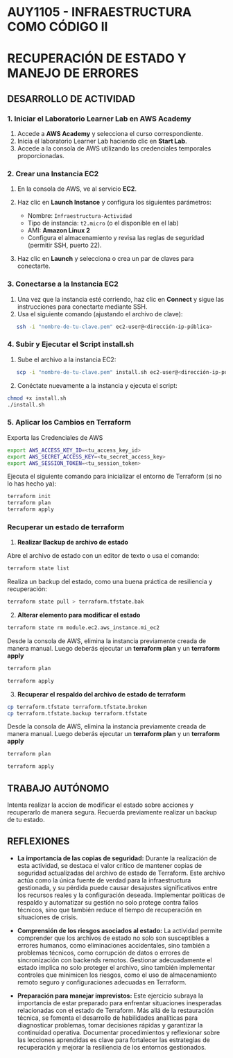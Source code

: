 # AUY1105 - INFRAESTRUCTURA COMO CÓDIGO II

# RECUPERACIÓN DE ESTADO Y MANEJO DE ERRORES

## DESARROLLO DE ACTIVIDAD

### 1. Iniciar el Laboratorio Learner Lab en AWS Academy

1. Accede a **AWS Academy** y selecciona el curso correspondiente.  
2. Inicia el laboratorio Learner Lab haciendo clic en **Start Lab**.  
3. Accede a la consola de AWS utilizando las credenciales temporales proporcionadas.

### 2. Crear una Instancia EC2

1. En la consola de AWS, ve al servicio **EC2**.  
2. Haz clic en **Launch Instance** y configura los siguientes parámetros:
   - Nombre: `Infraestructura-Actividad`
   - Tipo de instancia: `t2.micro` (o el disponible en el lab)
   - AMI: **Amazon Linux 2**
   - Configura el almacenamiento y revisa las reglas de seguridad (permitir SSH, puerto 22).  

3. Haz clic en **Launch** y selecciona o crea un par de claves para conectarte.

### 3. Conectarse a la Instancia EC2

1. Una vez que la instancia esté corriendo, haz clic en **Connect** y sigue las instrucciones para conectarte mediante SSH.  
2. Usa el siguiente comando (ajustando el archivo de clave):

```bash
   ssh -i "nombre-de-tu-clave.pem" ec2-user@<dirección-ip-pública>
```

### 4. Subir y Ejecutar el Script install.sh

1. Sube el archivo a la instancia EC2:

```bash
   scp -i "nombre-de-tu-clave.pem" install.sh ec2-user@<dirección-ip-pública>:~
```

2. Conéctate nuevamente a la instancia y ejecuta el script:

```bash
chmod +x install.sh
./install.sh
```

### 5. Aplicar los Cambios en Terraform

Exporta las Credenciales de AWS 
```bash
export AWS_ACCESS_KEY_ID=<tu_access_key_id>
export AWS_SECRET_ACCESS_KEY=<tu_secret_access_key>
export AWS_SESSION_TOKEN=<tu_session_token>
```

Ejecuta el siguiente comando para inicializar el entorno de Terraform (si no lo has hecho ya):

```bash
terraform init
terraform plan
terraform apply
```

### Recuperar un estado de terraform

1. **Realizar Backup de archivo de estado**

Abre el archivo de estado con un editor de texto o usa el comando:

```bash
terraform state list
```

Realiza un backup del estado, como una buena práctica de resiliencia y recuperación:

```bash
terraform state pull > terraform.tfstate.bak
```

2. **Alterar elemento para modificar el estado**

```bash
terraform state rm module.ec2.aws_instance.mi_ec2
```

Desde la consola de AWS, elimina la instancia previamente creada de manera manual. Luego deberás ejecutar un **terraform plan** y un **terraform apply**

```bash
terraform plan
```

```bash
terraform apply
```

3. **Recuperar el respaldo del archivo de estado de terraform**

```bash
cp terraform.tfstate terraform.tfstate.broken
cp terraform.tfstate.backup terraform.tfstate
```

Desde la consola de AWS, elimina la instancia previamente creada de manera manual. Luego deberás ejecutar un **terraform plan** y un **terraform apply**

```bash
terraform plan
```

```bash
terraform apply
```

## TRABAJO AUTÓNOMO

Intenta realizar la accion de modificar el estado sobre acciones y recuperarlo de manera segura. Recuerda previamente realizar un backup de tu estado.

##  REFLEXIONES

- **La importancia de las copias de seguridad:** Durante la realización de esta actividad, se destaca el valor crítico de mantener copias de seguridad actualizadas del archivo de estado de Terraform. Este archivo actúa como la única fuente de verdad para la infraestructura gestionada, y su pérdida puede causar desajustes significativos entre los recursos reales y la configuración deseada. Implementar políticas de respaldo y automatizar su gestión no solo protege contra fallos técnicos, sino que también reduce el tiempo de recuperación en situaciones de crisis.

- **Comprensión de los riesgos asociados al estado:** La actividad permite comprender que los archivos de estado no solo son susceptibles a errores humanos, como eliminaciones accidentales, sino también a problemas técnicos, como corrupción de datos o errores de sincronización con backends remotos. Gestionar adecuadamente el estado implica no solo proteger el archivo, sino también implementar controles que minimicen los riesgos, como el uso de almacenamiento remoto seguro y configuraciones adecuadas en Terraform.

- **Preparación para manejar imprevistos:** Este ejercicio subraya la importancia de estar preparado para enfrentar situaciones inesperadas relacionadas con el estado de Terraform. Más allá de la restauración técnica, se fomenta el desarrollo de habilidades analíticas para diagnosticar problemas, tomar decisiones rápidas y garantizar la continuidad operativa. Documentar procedimientos y reflexionar sobre las lecciones aprendidas es clave para fortalecer las estrategias de recuperación y mejorar la resiliencia de los entornos gestionados.